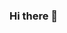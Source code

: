 ### Hi there 👋

<!--
**aileenhall/aileenhall** is a ✨ _special_ ✨ repository because its `README.md` (this file) appears on your GitHub profile.
git clone <https://github.com/aileenhall/aileenhall>
Here are some ideas to get you started:

- 🔭 I’m currently working on ...
- 🌱 I’m currently learning ...
- 👯 I’m looking to collaborate on ...
- 🤔 I’m looking for help with ...
- 💬 Ask me about ...
- 📫 How to reach me: ...
- 😄 Pronouns: ...
- ⚡ Fun fact: ...
-->
